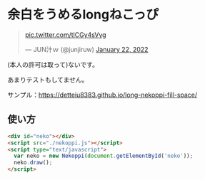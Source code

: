 # 余白をうめるlongねこっぴ

<blockquote class="twitter-tweet"><p lang="und" dir="ltr"><a href="https://t.co/tlCGy4sVyg">pic.twitter.com/tlCGy4sVyg</a></p>&mdash; JUN汁ｗ (@junjiruw) <a href="https://twitter.com/junjiruw/status/1484809038684913664?ref_src=twsrc%5Etfw">January 22, 2022</a></blockquote>
(本人の許可は取って)ないです。

あまりテストもしてません。

サンプル：<https://detteiu8383.github.io/long-nekoppi-fill-space/>

## 使い方

```html
<div id="neko"></div>
<script src="./nekoppi.js"></script>
<script type="text/javascript">
  var neko = new Nekoppi(document.getElementById('neko'));
  neko.draw();
</script>
```
